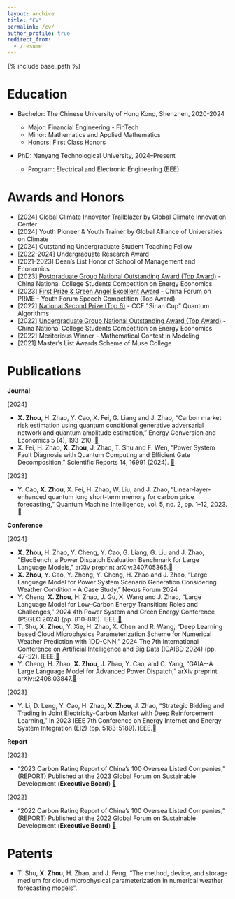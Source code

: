 ```yaml
---
layout: archive
title: "CV"
permalink: /cv/
author_profile: true
redirect_from:
  - /resume
---
```


{% include base_path %}

Education
======
* Bachelor: The Chinese University of Hong Kong, Shenzhen, 2020-2024
  * Major: Financial Engineering - FinTech
  * Minor: Mathematics and Applied Mathematics
  * Honors: First Class Honors

* PhD: Nanyang Technological University, 2024–Present
  * Program: Electrical and Electronic Engineering (EEE)   

Awards and Honors
======
* [2024] Global Climate Innovator Trailblazer by Global Climate Innovation Center
* [2024] Youth Pioneer & Youth Trainer by Global Alliance of Universities on Climate
* [2024] Outstanding Undergraduate Student Teaching Fellow
* [2022-2024] Undergraduate Research Award
* [2021-2023] Dean’s List Honor of School of Management and Economics
* [2023] [Postgraduate Group National Outstanding Award (Top Award)](https://sme.cuhk.edu.cn/article/2311) - China National College Students Competition on Energy Economics
* [2023] [First Prize & Green Angel Excellent Award](https://sme.cuhk.edu.cn/article/2304) - China Forum on PRME - Youth Forum Speech Competition (Top Award)
* [2022] [National Second Prize (Top 6)](https://contest.originqc.com.cn/news/6) - CCF "Sinan Cup" Quantum Algorithms
* [2022] [Undergraduate Group National Outstanding Award (Top Award)](https://mp.weixin.qq.com/s?__biz=MzA4NzYzNzQyMA==&mid=2652501555&idx=2&sn=854066da629bde66af007b74b975398c&chksm=8bdb3af0bcacb3e6ab8b8ca46454df73b45175c4c47122a5b38a510a5ea6a61a995f719ec0cc&scene=27) - China National College Students Competition on Energy Economics
* [2022] Meritorious Winner - Mathematical Contest in Modeling
* [2021] Master’s List Awards Scheme of Muse College


Publications
======
**Journal**

[2024]
*  **X. Zhou**, H. Zhao, Y. Cao, X. Fei, G. Liang and J. Zhao, “Carbon market risk estimation using quantum conditional generative adversarial network and quantum amplitude estimation,” Energy Conversion and Economics 5 (4), 193-210. [📄](https://ietresearch.onlinelibrary.wiley.com/doi/full/10.1049/enc2.12122)
*  X. Fei, H. Zhao, **X. Zhou**, J. Zhao, T. Shu and F. Wen, “Power System Fault Diagnosis with Quantum Computing and Efficient Gate Decomposition,” Scientific Reports 14, 16991 (2024). [📄](https://www.nature.com/articles/s41598-024-67922-w)

[2023]
*  Y. Cao, **X. Zhou**, X. Fei, H. Zhao, W. Liu, and J. Zhao, “Linear-layer-enhanced quantum long short-term memory for carbon price forecasting,” Quantum Machine Intelligence, vol. 5, no. 2, pp. 1–12, 2023. [📄](https://link.springer.com/article/10.1007/s42484-023-00115-2)

 **Conference**

[2024] 
*  **X. Zhou**, H. Zhao, Y. Cheng, Y. Cao, G. Liang, G. Liu and J. Zhao, "ElecBench: a Power Dispatch Evaluation Benchmark for Large Language Models," arXiv preprint arXiv:2407.05365.[📄](https://arxiv.org/abs/2407.05365)
*  **X. Zhou**, Y. Cao, Y. Zhong, Y. Cheng, H. Zhao and J. Zhao, “Large Language Model for Power System Scenario Generation Considering Weather Condition - A Case Study,” Nexus Forum 2024
*  Y. Cheng, **X. Zhou**, H. Zhao, J. Gu, X. Wang and J. Zhao, “Large Language Model for Low-Carbon Energy Transition: Roles and Challenges,” 2024 4th Power System and Green Energy Conference (PSGEC 2024) (pp. 810-816). IEEE.[📄](https://ieeexplore.ieee.org/abstract/document/10721191)
*  T. Shu, **X. Zhou**, Y. Xie, H. Zhao, X. Chen and R. Wang, “Deep Learning based Cloud Microphysics Parameterization Scheme for Numerical Weather Prediction with 1DD-CNN,” 2024 The 7th International Conference on Artificial Intelligence and Big Data (ICAIBD 2024) (pp. 47-52). IEEE.[📄](https://ieeexplore.ieee.org/abstract/document/10604645)
*  Y. Cheng, H. Zhao, **X. Zhou**,  J. Zhao, Y. Cao, and C. Yang, “GAIA--A Large Language Model for Advanced Power Dispatch,” arXiv preprint arXiv::2408.03847.[📄](https://arxiv.org/abs/2408.03847)

[2023]
*  Y. Li, D. Leng, Y. Cao, H. Zhao, **X. Zhou**, J. Zhao, “Strategic Bidding and Trading in Joint Electricity-Carbon Market with Deep Reinforcement Learning,” In 2023 IEEE 7th Conference on Energy Internet and Energy System Integration (EI2) (pp. 5183-5189). IEEE.[📄](https://ieeexplore.ieee.org/abstract/document/10512704)

 **Report**
 
[2023]
* “2023 Carbon Rating Report of China’s 100 Oversea Listed Companies,” (REPORT) Published at the 2023 Global Forum on Sustainable Development (**Executive Board**) [📄](http://side-lab.com.cn:3100/)
  
[2022]
* “2022 Carbon Rating Report of China’s 100 Oversea Listed Companies,” (REPORT) Published at the 2022 Global Forum on Sustainable Development (**Executive Board**) [📄](https://airs.cuhk.edu.cn/files/2022-06/2022%20Carbon%20Rating%20Report%20of%20China%27s%20100%20Overseas%20Listed%20Companies_0.pdf)

Patents
======
* T. Shu, **X. Zhou**, H. Zhao, and J. Feng, “The method, device, and storage medium for cloud microphysical parameterization in numerical weather forecasting models”.
